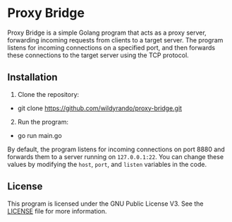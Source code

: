 # Proxy Bridge
Proxy Bridge is a simple Golang program that acts as a proxy server, forwarding incoming requests from clients to a target server. The program listens for incoming connections on a specified port, and then forwards these connections to the target server using the TCP protocol.

## Installation
1. Clone the repository:
  - git clone https://github.com/wildyrando/proxy-bridge.git
2. Run the program:
  - go run main.go
 
By default, the program listens for incoming connections on port 8880 and forwards them to a server running on `127.0.0.1:22`. You can change these values by modifying the `host`, `port`, and `listen` variables in the code.

## License
This program is licensed under the GNU Public License V3. See the [LICENSE](LICENSE) file for more information.

